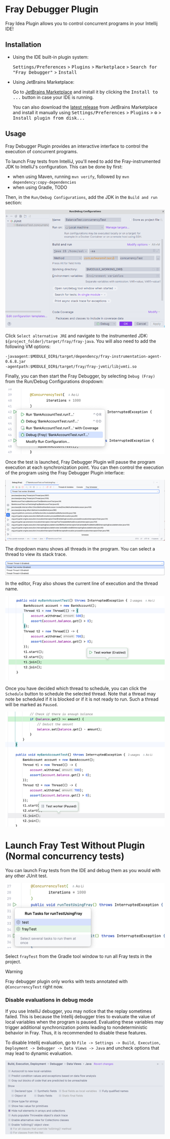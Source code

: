 # Fray Debugger Plugin

<!-- Plugin description -->
Fray Idea Plugin allows you to control concurrent programs in your Intellij IDE!
<!-- Plugin description end -->

## Installation

- Using the IDE built-in plugin system:

  <kbd>Settings/Preferences</kbd> > <kbd>Plugins</kbd> > <kbd>Marketplace</kbd> > <kbd>Search for "Fray Debugger"</kbd> >
  <kbd>Install</kbd>

- Using JetBrains Marketplace:

  Go to [JetBrains Marketplace](https://plugins.jetbrains.com/plugin/26623-fray-debugger) and install it by clicking the <kbd>Install to ...</kbd> button in case your IDE is running.

  You can also download the [latest release](https://plugins.jetbrains.com/plugin/26623-fray-debugger/versions) from JetBrains Marketplace and install it manually using
  <kbd>Settings/Preferences</kbd> > <kbd>Plugins</kbd> > <kbd>⚙️</kbd> > <kbd>Install plugin from disk...</kbd>

## Usage

Fray Debugger Plugin provides an interactive interface to control the execution of concurrent programs. 

To launch Fray tests from IntelliJ, you'll need to add the Fray-instrumented JDK to IntelliJ's configuration. This can 
be done by first:

* when using Maven, running `mvn verify`, followed by `mvn dependency:copy-dependencies`
* when using Gradle, TODO

Then, in the `Run/Debug Configurations`, add the JDK in the `Build and run` section:

![img.png](images/fray-intellij-build-and-run.png)

Click `Select alternative JRE` and navigate to the instrumented JDK: `${project_folder}/target/fray/fray-java`.
You will also need to add the following VM options:

```
-javaagent:$MODULE_DIR$/target/dependency/fray-instrumentation-agent-0.6.8.jar
-agentpath:$MODULE_DIR$/target/fray/fray-jvmti/libjvmti.so
```

Finally, you can then start the Fray Debugger, by selecting `Debug (Fray)` from the Run/Debug Configurations dropdown:

![img.png](images/fray-plugin-launch.png)

Once the test is launched, Fray Debugger Plugin will pause the program execution at each synchronization point. You can 
then control the execution of the program using the Fray Debugger Plugin interface:

![img.png](images/fray-panel.png)

The dropdown manu shows all threads in the program. You can select a thread to view its stack trace.

![img.png](images/fray-dropdown.png)

In the editor, Fray also shows the current line of execution and the thread name.

![img.png](images/fray-editor.png)

Once you have decided which thread to schedule, you can click the `Schedule` button to schedule the selected thread.
Note that a thread may note be scheduled if it is blocked or if it is not ready to run. Such a thread will 
be marked as `Paused`.

![img.png](images/thread-paused.png)


# Launch Fray Test Without Plugin (Normal concurrency tests)

You can launch Fray tests from the IDE and debug them as you would with any other JUnit test.

![fray-idea.png](./images/fray-idea.png)

Select `frayTest` from the Gradle tool window to run all Fray tests in the project.


> [!WARNING]
> Fray debugger plugin only works with tests annotated with `@ConcurrencyTest` right now.


### Disable evaluations in debug mode

If you use IntelliJ debugger, you may notice that the replay sometimes failed. This is because the Intellij debugger
tries to evaluate the value of local variables when the program is paused. Evaluating these variables may trigger 
additional synchronization points leading to nondeterministic behavior in Fray. Thus, it is recommended to disable
these features. 

To disable Intellij evaluation, 
go to `File -> Settings -> Build, Execution, Deployment -> Debugger -> Data Views -> Java` and uncheck options that may 
lead to dynamic evaluation.

![img.png](debugger_config.png)
